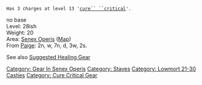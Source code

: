 `Has 3 charges at level 13 '`[`cure`` ``critical`](Cure_Critical.md "wikilink")`'.`

no base  
Level: 28ish  
Weight: 20  
Area: [Senex Operis](:Category:_Senex_Operis.md "wikilink")
([Map](Senex_Operis_Map.md "wikilink"))  
From [Paige](Paige.md "wikilink"): 2n, w, 7n, d, 3w, 2s.

See also [Suggested Healing
Gear](Suggested_Spellcasting_Gear#Suggested_Healing_Gear.md "wikilink")

[Category: Gear In Senex
Operis](Category:_Gear_In_Senex_Operis "wikilink") [Category:
Staves](Category:_Staves "wikilink") [Category: Lowmort 21-30
Casties](Category:_Lowmort_21-30_Casties "wikilink") [Category: Cure
Critical Gear](Category:_Cure_Critical_Gear "wikilink")
